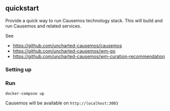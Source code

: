 ## quickstart
Provide a quick way to run Causemos technology stack. This will build and run Causemos and related services.

See 
- https://github.com/uncharted-causemos/causemos
- https://github.com/uncharted-causemos/wm-go
- https://github.com/uncharted-causemos/wm-curation-recommendation


### Setting up


### Run
```
docker-compose up
```

Causemos will be available on `http://localhost:3003`

